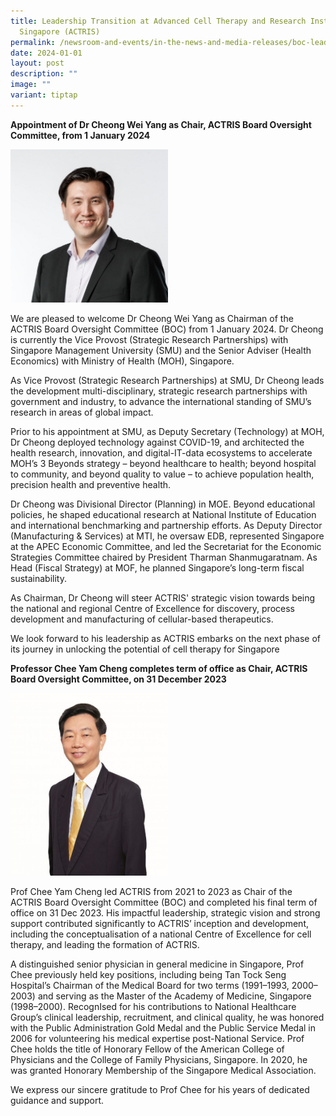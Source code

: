 ```yaml
---
title: Leadership Transition at Advanced Cell Therapy and Research Institute,
  Singapore (ACTRIS)
permalink: /newsroom-and-events/in-the-news-and-media-releases/boc-leadership-transition/
date: 2024-01-01
layout: post
description: ""
image: ""
variant: tiptap
---
```

<p><strong>Appointment of Dr Cheong Wei Yang as Chair, ACTRIS Board Oversight Committee, from 1 January 2024</strong></p><div class="isomer-image-wrapper"><img style="width: 50%;" height="auto" width="100%" alt="" src="/images/Biography/Board Oversight Committee/Profile_CheongWeiYang_v2.jpg"></div><p>We are pleased to welcome Dr Cheong Wei Yang as Chairman of the ACTRIS Board Oversight Committee (BOC) from 1 January 2024. Dr Cheong is currently the Vice Provost (Strategic Research Partnerships) with Singapore Management University (SMU) and the Senior Adviser (Health Economics) with Ministry of Health (MOH), Singapore.</p><p>As Vice Provost (Strategic Research Partnerships) at SMU, Dr Cheong leads the development multi-disciplinary, strategic research partnerships with government and industry, to advance the international standing of SMU’s research in areas of global impact.</p><p>Prior to his appointment at SMU, as Deputy Secretary (Technology) at MOH, Dr Cheong deployed technology against COVID-19, and architected the health research, innovation, and digital-IT-data ecosystems to accelerate MOH’s 3 Beyonds strategy – beyond healthcare to health; beyond hospital to community, and beyond quality to value – to achieve population health, precision health and preventive health.</p><p>Dr Cheong was Divisional Director (Planning) in MOE. Beyond educational policies, he shaped educational research at National Institute of Education and international benchmarking and partnership efforts. As Deputy Director (Manufacturing &amp; Services) at MTI, he oversaw EDB, represented Singapore at the APEC Economic Committee, and led the Secretariat for the Economic Strategies Committee chaired by President Tharman Shanmugaratnam. As Head (Fiscal Strategy) at MOF, he planned Singapore’s long-term fiscal sustainability.</p><p>As Chairman, Dr Cheong will steer ACTRIS' strategic vision towards being the national and regional Centre of Excellence for discovery, process development and manufacturing of cellular-based therapeutics.</p><p>We look forward to his leadership as ACTRIS embarks on the next phase of its journey in unlocking the potential of cell therapy for Singapore</p><p></p><p></p><p><strong>Professor Chee Yam Cheng completes term of office as Chair, ACTRIS Board Oversight Committee, on 31 December 2023</strong></p><div class="isomer-image-wrapper"><img style="width: 50%;" height="auto" width="100%" alt="" src="/images/Biography/Board Oversight Committee/professor-chee-yam-cheng.jpg"></div><p>Prof Chee Yam Cheng led ACTRIS from 2021 to 2023 as Chair of the ACTRIS Board Oversight Committee (BOC) and completed his final term of office on 31 Dec 2023. His impactful leadership, strategic vision and strong support contributed significantly to ACTRIS’ inception and development, including the conceptualisation of a national Centre of Excellence for cell therapy, and leading the formation of ACTRIS.</p><p>A distinguished senior physician in general medicine in Singapore, Prof Chee previously held key positions, including being Tan Tock Seng Hospital’s Chairman of the Medical Board for two terms (1991–1993, 2000–2003) and serving as the Master of the Academy of Medicine, Singapore (1998–2000). RecognIsed for his contributions to National Healthcare Group’s clinical leadership, recruitment, and clinical quality, he was honored with the Public Administration Gold Medal and the Public Service Medal in 2006 for volunteering his medical expertise post-National Service. Prof Chee holds the title of Honorary Fellow of the American College of Physicians and the College of Family Physicians, Singapore. In 2020, he was granted Honorary Membership of the Singapore Medical Association.</p><p>We express our sincere gratitude to Prof Chee for his years of dedicated guidance and support.</p>